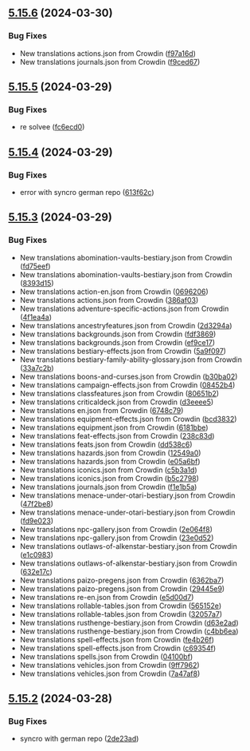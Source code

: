 ## [5.15.6](https://github.com/allnnde/pf2e-esp-translation/compare/v5.15.5...v5.15.6) (2024-03-30)


### Bug Fixes

* New translations actions.json from Crowdin ([f97a16d](https://github.com/allnnde/pf2e-esp-translation/commit/f97a16d20d502e36883a2667abf942460e5906d5))
* New translations journals.json from Crowdin ([f9ced67](https://github.com/allnnde/pf2e-esp-translation/commit/f9ced67079160e08506fd3afc62e1e2a8ca5c010))



## [5.15.5](https://github.com/allnnde/pf2e-esp-translation/compare/v5.15.4...v5.15.5) (2024-03-29)


### Bug Fixes

* re solvee ([fc6ecd0](https://github.com/allnnde/pf2e-esp-translation/commit/fc6ecd0d80cace330dd6fa4fc5ee10e06e6c8529))



## [5.15.4](https://github.com/allnnde/pf2e-esp-translation/compare/v5.15.3...v5.15.4) (2024-03-29)


### Bug Fixes

* error with syncro german repo ([613f62c](https://github.com/allnnde/pf2e-esp-translation/commit/613f62c5ca265930f7a129e2d3fcf7d573347aa8))



## [5.15.3](https://github.com/allnnde/pf2e-esp-translation/compare/v5.15.2...v5.15.3) (2024-03-29)


### Bug Fixes

* New translations abomination-vaults-bestiary.json from Crowdin ([fd75eef](https://github.com/allnnde/pf2e-esp-translation/commit/fd75eefb9f86fbc4ce2c76f40aac6c0dfa62baad))
* New translations abomination-vaults-bestiary.json from Crowdin ([8393d15](https://github.com/allnnde/pf2e-esp-translation/commit/8393d158c338dbc755a250494114ea02f1108f8b))
* New translations action-en.json from Crowdin ([0696206](https://github.com/allnnde/pf2e-esp-translation/commit/0696206938a4696eb96e15ffe0d0f421606923b0))
* New translations actions.json from Crowdin ([386af03](https://github.com/allnnde/pf2e-esp-translation/commit/386af03279a754fcdccc4ad855def7f4a8d2bd33))
* New translations adventure-specific-actions.json from Crowdin ([4f1ea4a](https://github.com/allnnde/pf2e-esp-translation/commit/4f1ea4a8a54cb2c3ad3f4f875b437de77ec4a568))
* New translations ancestryfeatures.json from Crowdin ([2d3294a](https://github.com/allnnde/pf2e-esp-translation/commit/2d3294a4c4b1daa138120f9659a09084860cea00))
* New translations backgrounds.json from Crowdin ([fdf3869](https://github.com/allnnde/pf2e-esp-translation/commit/fdf38691d2b3cc9e3b8740300a5f38d9f76914bf))
* New translations backgrounds.json from Crowdin ([ef9ce17](https://github.com/allnnde/pf2e-esp-translation/commit/ef9ce17b24fbfab5b9ddfb1c3f50ff3fe52ed337))
* New translations bestiary-effects.json from Crowdin ([5a9f097](https://github.com/allnnde/pf2e-esp-translation/commit/5a9f09709181050d06b772653cdff62fc9f2f8b9))
* New translations bestiary-family-ability-glossary.json from Crowdin ([33a7c2b](https://github.com/allnnde/pf2e-esp-translation/commit/33a7c2be21722ea8aa3a5fa7b479037bb03bb35e))
* New translations boons-and-curses.json from Crowdin ([b30ba02](https://github.com/allnnde/pf2e-esp-translation/commit/b30ba020e1d71fafba7a55c6b34350b7cf827629))
* New translations campaign-effects.json from Crowdin ([08452b4](https://github.com/allnnde/pf2e-esp-translation/commit/08452b428b3ec782f52d68eef34bf6f448928dcf))
* New translations classfeatures.json from Crowdin ([80651b2](https://github.com/allnnde/pf2e-esp-translation/commit/80651b2b12a75e2c255c6b06415c64d15617a733))
* New translations criticaldeck.json from Crowdin ([d3eeee5](https://github.com/allnnde/pf2e-esp-translation/commit/d3eeee5662c0e775bd4857a36c62ad54e06cfaa1))
* New translations en.json from Crowdin ([6748c79](https://github.com/allnnde/pf2e-esp-translation/commit/6748c792968ce47381ef9d8557daea1de1d6b532))
* New translations equipment-effects.json from Crowdin ([bcd3832](https://github.com/allnnde/pf2e-esp-translation/commit/bcd38327add01226b1507aa8faaf560055c96fd8))
* New translations equipment.json from Crowdin ([6181bbe](https://github.com/allnnde/pf2e-esp-translation/commit/6181bbebd037d2ffa6235717e44eebcd0b4cee7f))
* New translations feat-effects.json from Crowdin ([238c83d](https://github.com/allnnde/pf2e-esp-translation/commit/238c83d2a2715ebd1bb5a14cf40b2b37f6ad27f3))
* New translations feats.json from Crowdin ([dd538c6](https://github.com/allnnde/pf2e-esp-translation/commit/dd538c643e5b101147b64280a30cfdd72881899c))
* New translations hazards.json from Crowdin ([12549a0](https://github.com/allnnde/pf2e-esp-translation/commit/12549a0654221328785cd94fdc91483eccef27b9))
* New translations hazards.json from Crowdin ([e05a6bf](https://github.com/allnnde/pf2e-esp-translation/commit/e05a6bf7f71a73b4fcb321c4e00e1ce12c209108))
* New translations iconics.json from Crowdin ([c5b3a1d](https://github.com/allnnde/pf2e-esp-translation/commit/c5b3a1d89e87ad89b560fa89e33f5aeabac0fe91))
* New translations iconics.json from Crowdin ([b5c2798](https://github.com/allnnde/pf2e-esp-translation/commit/b5c27988d395966160c26cff6669f696e2c009a7))
* New translations journals.json from Crowdin ([f1e1b5a](https://github.com/allnnde/pf2e-esp-translation/commit/f1e1b5a97dc060a40b4eb2d953e604d816fd006c))
* New translations menace-under-otari-bestiary.json from Crowdin ([47f2be8](https://github.com/allnnde/pf2e-esp-translation/commit/47f2be8d454864763d1f11dd834ad4c98ce788e4))
* New translations menace-under-otari-bestiary.json from Crowdin ([fd9e023](https://github.com/allnnde/pf2e-esp-translation/commit/fd9e023c447e102a408bf4afb41d6c213c9bee91))
* New translations npc-gallery.json from Crowdin ([2e064f8](https://github.com/allnnde/pf2e-esp-translation/commit/2e064f8209e7a41e344b37c8f1c12f8b21addf1b))
* New translations npc-gallery.json from Crowdin ([23e0d52](https://github.com/allnnde/pf2e-esp-translation/commit/23e0d52fe4c4dfa0ef7d268a4fb95ce5ccd04c4c))
* New translations outlaws-of-alkenstar-bestiary.json from Crowdin ([e1c0983](https://github.com/allnnde/pf2e-esp-translation/commit/e1c098398400a873c350bfbf5bb6ebb7b81a027c))
* New translations outlaws-of-alkenstar-bestiary.json from Crowdin ([632e17c](https://github.com/allnnde/pf2e-esp-translation/commit/632e17c0f01464c66e00066b0aa91d96e2a49e8f))
* New translations paizo-pregens.json from Crowdin ([6362ba7](https://github.com/allnnde/pf2e-esp-translation/commit/6362ba76bfffa78d18f793c37f441ef9ae2123ff))
* New translations paizo-pregens.json from Crowdin ([29445e9](https://github.com/allnnde/pf2e-esp-translation/commit/29445e9648a07beef4106e3bda7cff89a76e5be1))
* New translations re-en.json from Crowdin ([e5d00d7](https://github.com/allnnde/pf2e-esp-translation/commit/e5d00d7fcf394cd37e2560f866ae5e43008c31fd))
* New translations rollable-tables.json from Crowdin ([565152e](https://github.com/allnnde/pf2e-esp-translation/commit/565152ec8b0d7000642abd6de95b9093c50b9802))
* New translations rollable-tables.json from Crowdin ([32057a7](https://github.com/allnnde/pf2e-esp-translation/commit/32057a7e655cb74438912cb5f58c8810a432774c))
* New translations rusthenge-bestiary.json from Crowdin ([d63e2ad](https://github.com/allnnde/pf2e-esp-translation/commit/d63e2adbd8f8f49a6ea84d40d70ea05fe23e376c))
* New translations rusthenge-bestiary.json from Crowdin ([c4bb6ea](https://github.com/allnnde/pf2e-esp-translation/commit/c4bb6ea9d5c8d7f65af05966be96295cdaa0bce2))
* New translations spell-effects.json from Crowdin ([fe4b26f](https://github.com/allnnde/pf2e-esp-translation/commit/fe4b26f74c82f5c44daa90a53bbf137a11e9dd25))
* New translations spell-effects.json from Crowdin ([c69354f](https://github.com/allnnde/pf2e-esp-translation/commit/c69354f0bc1996d7d8f7c75d6520a61d832296a7))
* New translations spells.json from Crowdin ([04100bf](https://github.com/allnnde/pf2e-esp-translation/commit/04100bf975bf9372f098ed214b0e8fa91bb0b9d1))
* New translations vehicles.json from Crowdin ([9ff7962](https://github.com/allnnde/pf2e-esp-translation/commit/9ff7962b7febf1e066aad98eae9665357f1aac15))
* New translations vehicles.json from Crowdin ([7a47af8](https://github.com/allnnde/pf2e-esp-translation/commit/7a47af859c19d5330d7efa9f2521450518e49115))



## [5.15.2](https://github.com/allnnde/pf2e-esp-translation/compare/v5.15.1...v5.15.2) (2024-03-28)


### Bug Fixes

* syncro with german repo ([2de23ad](https://github.com/allnnde/pf2e-esp-translation/commit/2de23ad527de6cab07b0ac27105d3f27293547a0))



